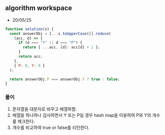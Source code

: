 ## algorithm workspace

- 20/05/25

```javascript
function solution(s) {
  const answerObj = [...s.toUpperCase()].reduce(
    (acc, d) => {
      if (d === "Y" || d === "P") {
        return { ...acc, [d]: acc[d] + 1 };
      }
      return acc;
    },
    { P: 0, Y: 0 }
  );

  return answerObj.P === answerObj.Y ? true : false;
}
```

### 풀이

1. 문자열을 대문자로 바꾸고 배열화함.
2. 배열을 하나하나 검사하면서 Y 또는 P일 경우 hash map을 이용하여 P와 Y의 개수를 체크한다.
3. 개수를 비교하여 true or false를 리턴한다.
